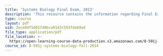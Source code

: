 ```yaml
---
title: 'Systems Biology Final Exam, 2013'
description: 'This resource contains the information regarding Final Exam, 2013.'
type: course
layout: pdf
uid: 2ece04f5d01740bca9143c593fdab9ad
file_type: application/pdf
file_location: >-
  https://open-learning-course-data-production.s3.amazonaws.com/8-591j-systems-biology-fall-2014/2ece04f5d01740bca9143c593fdab9ad_MIT8_591JF14_FinalExam_2013.pdf
course_id: 8-591j-systems-biology-fall-2014
---
```

